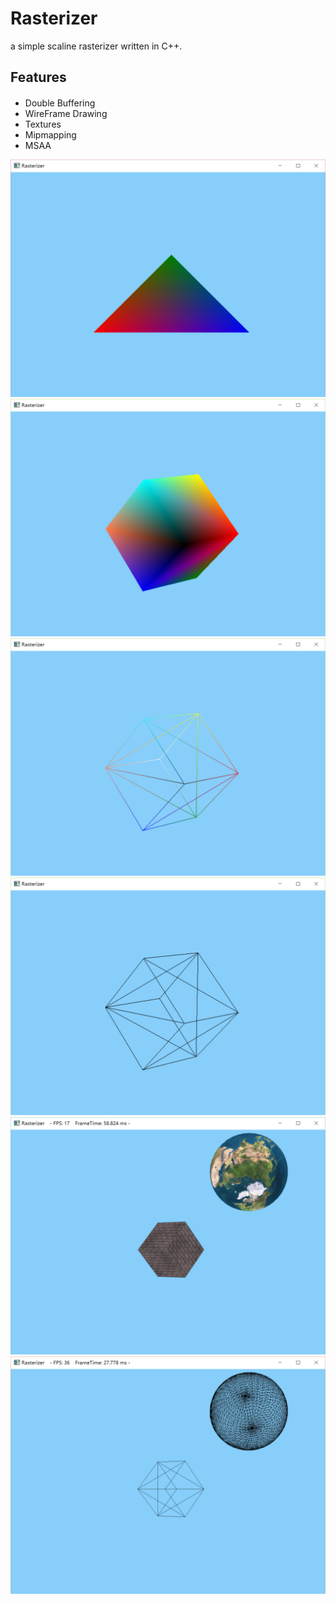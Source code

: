 # Rasterizer
a simple scaline rasterizer written in C++.

## Features
####
* Double Buffering
* WireFrame Drawing
* Textures
* Mipmapping
* MSAA

![](https://github.com/zjryan/Rasterizer/blob/master/screenshot/1.png) 
![](https://github.com/zjryan/Rasterizer/blob/master/screenshot/2.png) 
![](https://github.com/zjryan/Rasterizer/blob/master/screenshot/3.png) 
![](https://github.com/zjryan/Rasterizer/blob/master/screenshot/4.png) 
![](https://github.com/zjryan/Rasterizer/blob/master/screenshot/5.png) 
![](https://github.com/zjryan/Rasterizer/blob/master/screenshot/6.png) 
